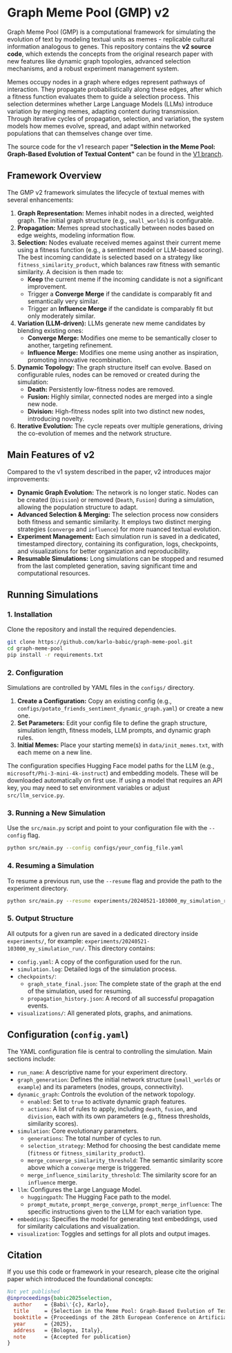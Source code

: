 # Graph Meme Pool (GMP) v2

Graph Meme Pool (GMP) is a computational framework for simulating the evolution of text by modeling textual units as memes - replicable cultural information analogous to genes. This repository contains the **v2 source code**, which extends the concepts from the original research paper with new features like dynamic graph topologies, advanced selection mechanisms, and a robust experiment management system.

Memes occupy nodes in a graph where edges represent pathways of interaction. They propagate probabilistically along these edges, after which a fitness function evaluates them to guide a selection process. This selection determines whether Large Language Models (LLMs) introduce variation by merging memes, adapting content during transmission. Through iterative cycles of propagation, selection, and variation, the system models how memes evolve, spread, and adapt within networked populations that can themselves change over time.

The source code for the v1 research paper **"Selection in the Meme Pool: Graph-Based Evolution of Textual Content"** can be found in the [V1 branch](https://github.com/karlo-babic/graph-meme-pool/tree/v1).

## Framework Overview

The GMP v2 framework simulates the lifecycle of textual memes with several enhancements:

1.  **Graph Representation:** Memes inhabit nodes in a directed, weighted graph. The initial graph structure (e.g., `small_worlds`) is configurable.
2.  **Propagation:** Memes spread stochastically between nodes based on edge weights, modeling information flow.
3.  **Selection:** Nodes evaluate received memes against their current meme using a fitness function (e.g., a sentiment model or LLM-based scoring). The best incoming candidate is selected based on a strategy like `fitness_similarity_product`, which balances raw fitness with semantic similarity. A decision is then made to:
    *   **Keep** the current meme if the incoming candidate is not a significant improvement.
    *   Trigger a **Converge Merge** if the candidate is comparably fit and semantically very similar.
    *   Trigger an **Influence Merge** if the candidate is comparably fit but only moderately similar.
4.  **Variation (LLM-driven):** LLMs generate new meme candidates by blending existing ones:
    *   **Converge Merge:** Modifies one meme to be semantically closer to another, targeting refinement.
    *   **Influence Merge:** Modifies one meme using another as inspiration, promoting innovative recombination.
5.  **Dynamic Topology:** The graph structure itself can evolve. Based on configurable rules, nodes can be removed or created during the simulation:
    *   **Death:** Persistently low-fitness nodes are removed.
    *   **Fusion:** Highly similar, connected nodes are merged into a single new node.
    *   **Division:** High-fitness nodes split into two distinct new nodes, introducing novelty.
6.  **Iterative Evolution:** The cycle repeats over multiple generations, driving the co-evolution of memes and the network structure.

## Main Features of v2

Compared to the v1 system described in the paper, v2 introduces major improvements:

*   **Dynamic Graph Evolution:** The network is no longer static. Nodes can be created (`Division`) or removed (`Death`, `Fusion`) during a simulation, allowing the population structure to adapt.
*   **Advanced Selection & Merging:** The selection process now considers both fitness and semantic similarity. It employs two distinct merging strategies (`converge` and `influence`) for more nuanced textual evolution.
*   **Experiment Management:** Each simulation run is saved in a dedicated, timestamped directory, containing its configuration, logs, checkpoints, and visualizations for better organization and reproducibility.
*   **Resumable Simulations:** Long simulations can be stopped and resumed from the last completed generation, saving significant time and computational resources.

## Running Simulations

### 1. Installation

Clone the repository and install the required dependencies.

```bash
git clone https://github.com/karlo-babic/graph-meme-pool.git
cd graph-meme-pool
pip install -r requirements.txt
```

### 2. Configuration

Simulations are controlled by YAML files in the `configs/` directory.

1.  **Create a Configuration:** Copy an existing config (e.g., `configs/potato_friends_sentiment_dynamic_graph.yaml`) or create a new one.
2.  **Set Parameters:** Edit your config file to define the graph structure, simulation length, fitness models, LLM prompts, and dynamic graph rules.
3.  **Initial Memes:** Place your starting meme(s) in `data/init_memes.txt`, with each meme on a new line.

The configuration specifies Hugging Face model paths for the LLM (e.g., `microsoft/Phi-3-mini-4k-instruct`) and embedding models. These will be downloaded automatically on first use. If using a model that requires an API key, you may need to set environment variables or adjust `src/llm_service.py`.

### 3. Running a New Simulation

Use the `src/main.py` script and point to your configuration file with the `--config` flag.

```bash
python src/main.py --config configs/your_config_file.yaml
```

### 4. Resuming a Simulation

To resume a previous run, use the `--resume` flag and provide the path to the experiment directory.

```bash
python src/main.py --resume experiments/20240521-103000_my_simulation_run/
```

### 5. Output Structure

All outputs for a given run are saved in a dedicated directory inside `experiments/`, for example: `experiments/20240521-103000_my_simulation_run/`. This directory contains:
*   `config.yaml`: A copy of the configuration used for the run.
*   `simulation.log`: Detailed logs of the simulation process.
*   `checkpoints/`:
    *   `graph_state_final.json`: The complete state of the graph at the end of the simulation, used for resuming.
    *   `propagation_history.json`: A record of all successful propagation events.
*   `visualizations/`: All generated plots, graphs, and animations.

## Configuration (`config.yaml`)

The YAML configuration file is central to controlling the simulation. Main sections include:

*   `run_name`: A descriptive name for your experiment directory.
*   `graph_generation`: Defines the initial network structure (`small_worlds` or `example`) and its parameters (nodes, groups, connectivity).
*   `dynamic_graph`: Controls the evolution of the network topology.
    *   `enabled`: Set to `true` to activate dynamic graph features.
    *   `actions`: A list of rules to apply, including `death`, `fusion`, and `division`, each with its own parameters (e.g., fitness thresholds, similarity scores).
*   `simulation`: Core evolutionary parameters.
    *   `generations`: The total number of cycles to run.
    *   `selection_strategy`: Method for choosing the best candidate meme (`fitness` or `fitness_similarity_product`).
    *   `merge_converge_similarity_threshold`: The semantic similarity score above which a `converge` merge is triggered.
    *   `merge_influence_similarity_threshold`: The similarity score for an `influence` merge.
*   `llm`: Configures the Large Language Model.
    *   `huggingpath`: The Hugging Face path to the model.
    *   `prompt_mutate`, `prompt_merge_converge`, `prompt_merge_influence`: The specific instructions given to the LLM for each variation type.
*   `embeddings`: Specifies the model for generating text embeddings, used for similarity calculations and visualization.
*   `visualization`: Toggles and settings for all plots and output images.

## Citation

If you use this code or framework in your research, please cite the original paper which introduced the foundational concepts:

```bibtex
Not yet published
@inproceedings{babic2025selection,
  author    = {Babi\'{c}, Karlo},
  title     = {Selection in the Meme Pool: Graph-Based Evolution of Textual Content},
  booktitle = {Proceedings of the 28th European Conference on Artificial Intelligence (ECAI 2025)},
  year      = {2025},
  address   = {Bologna, Italy},
  note      = {Accepted for publication}
}
```